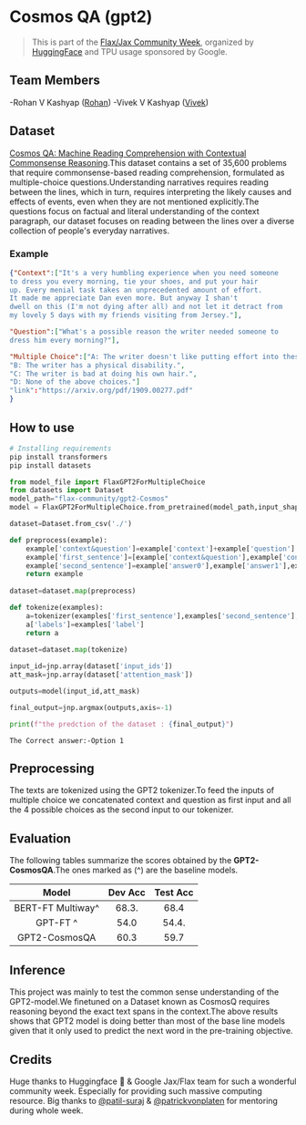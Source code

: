 # Cosmos QA (gpt2) 
> This is part of the
[Flax/Jax Community Week](https://discuss.huggingface.co/t/train-a-gpt2-model-for-contextual-common-sense-reasoning-using-the-cosmos-qa-dataset/7463), organized by [HuggingFace](https://huggingface.co/) and TPU usage sponsored by Google.

## Team Members
-Rohan V Kashyap ([Rohan](https://huggingface.co/Rohan))
-Vivek V Kashyap ([Vivek](https://huggingface.co/Vivek))

## Dataset

[Cosmos QA: Machine Reading Comprehension with Contextual Commonsense Reasoning](https://huggingface.co/datasets/cosmos_qa).This dataset contains a set of 35,600 problems that require commonsense-based reading comprehension, formulated as multiple-choice questions.Understanding narratives requires reading between the lines, which in turn, requires interpreting the likely causes and effects of events, even when they are not mentioned explicitly.The questions focus on factual and literal understanding of the context paragraph, our dataset focuses on reading between the lines over a diverse collection of people's everyday narratives.


### Example

```json
{"Context":["It's a very humbling experience when you need someone
to dress you every morning, tie your shoes, and put your hair
up. Every menial task takes an unprecedented amount of effort.
It made me appreciate Dan even more. But anyway I shan't
dwell on this (I'm not dying after all) and not let it detract from
my lovely 5 days with my friends visiting from Jersey."],

"Question":["What's a possible reason the writer needed someone to
dress him every morning?"],

"Multiple Choice":["A: The writer doesn't like putting effort into these tasks.",
"B: The writer has a physical disability.",
"C: The writer is bad at doing his own hair.",
"D: None of the above choices."]
"link":"https://arxiv.org/pdf/1909.00277.pdf"
}
```

## How to use

```bash
# Installing requirements
pip install transformers
pip install datasets 
```

```python
from model_file import FlaxGPT2ForMultipleChoice
from datasets import Dataset
model_path="flax-community/gpt2-Cosmos"
model = FlaxGPT2ForMultipleChoice.from_pretrained(model_path,input_shape=(1,4,1))

dataset=Dataset.from_csv('./')

def preprocess(example):
    example['context&question']=example['context']+example['question']
    example['first_sentence']=[example['context&question'],example['context&question'],example['context&question'],example['context&question']]
    example['second_sentence']=example['answer0'],example['answer1'],example['answer2'],example['answer3']
    return example
    
dataset=dataset.map(preprocess)

def tokenize(examples):
    a=tokenizer(examples['first_sentence'],examples['second_sentence'],padding='max_length',truncation=True,max_length=256,return_tensors='jax')
    a['labels']=examples['label']
    return a
    
dataset=dataset.map(tokenize)

input_id=jnp.array(dataset['input_ids'])
att_mask=jnp.array(dataset['attention_mask'])

outputs=model(input_id,att_mask)

final_output=jnp.argmax(outputs,axis=-1)

print(f"the predction of the dataset : {final_output}")
```

```
The Correct answer:-Option 1 
```

## Preprocessing

The texts are tokenized using the GPT2 tokenizer.To feed the inputs of multiple choice we concatenated context and question as first input and all the 4 possible choices as the second input to our tokenizer.

## Evaluation

The following tables summarize the scores obtained by the **GPT2-CosmosQA**.The ones  marked as (^) are the baseline models.

|      Model      |  Dev Acc | Test Acc  | 
|:---------------:|:-----:|:-----:|
| BERT-FT Multiway^| 68.3.| 68.4  |
|  GPT-FT   ^    |  54.0 | 54.4. |
| GPT2-CosmosQA  | 60.3 | 59.7 | 

## Inference

This project was mainly  to test the  common sense understanding of the  GPT2-model.We finetuned on a Dataset known as CosmosQ requires reasoning beyond the exact text spans in the context.The above results shows that GPT2 model is doing better than most of the base line models given that  it only used to predict the next word in the pre-training objective.


## Credits
  Huge thanks to Huggingface 🤗 & Google Jax/Flax team for such a wonderful community week. Especially for providing such massive computing resource. Big thanks to [@patil-suraj](https://github.com/patil-suraj) & [@patrickvonplaten](https://github.com/patrickvonplaten) for mentoring during whole week.
